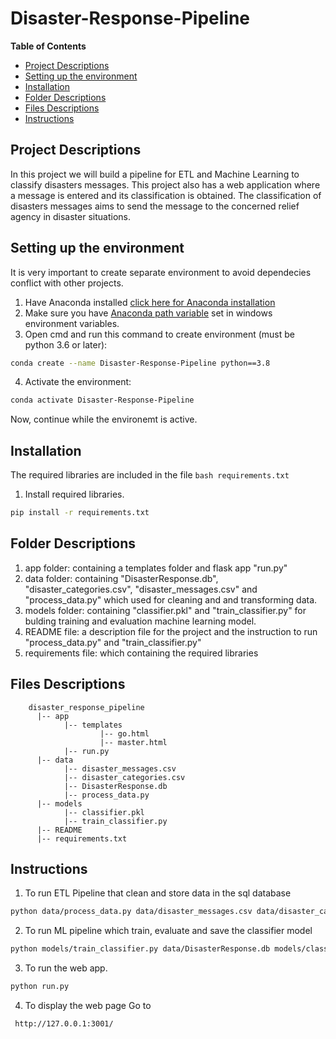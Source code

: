 # Disaster-Response-Pipeline
<!-- START doctoc generated TOC please keep comment here to allow auto update -->
<!-- DON'T EDIT THIS SECTION, INSTEAD RE-RUN doctoc TO UPDATE -->
**Table of Contents**
- [Project Descriptions](#project-descriptions)
- [Setting up the environment](#setting-up-the-environment)
- [Installation](#installation)
- [Folder Descriptions](#folder-descriptions)
- [Files Descriptions](#files-descriptions)
- [Instructions](#instructions)


<!-- END doctoc generated TOC please keep comment here to allow auto update -->

## Project Descriptions

In this project we will build a pipeline for ETL and Machine Learning to classify disasters messages. This project also has a web application where a message is entered and its classification is obtained.
The classification of disasters messages aims to send the message to the concerned relief agency in disaster situations.
## Setting up the environment

It is very important to create separate environment to avoid dependecies conflict with other projects.
1. Have Anaconda installed [click here for Anaconda installation](https://www.anaconda.com)
2. Make sure you have [Anaconda path variable](https://www.geeksforgeeks.org/how-to-setup-anaconda-path-to-environment-variable/) set in windows environment variables. 
3. Open cmd and run this command to create environment (must be python 3.6 or later):
```bash
conda create --name Disaster-Response-Pipeline python==3.8 
```
4. Activate the environment:
```bash
conda activate Disaster-Response-Pipeline
```
Now, continue while the environemt is active.

## Installation

The required libraries are included in the file ```bash requirements.txt```

1. Install required libraries.
```bash
pip install -r requirements.txt
```

## Folder Descriptions
1. app folder:  containing a templates folder and flask app "run.py" 
2. data folder:  containing "DisasterResponse.db", "disaster_categories.csv", "disaster_messages.csv" and "process_data.py" which used for  cleaning and and transforming data.
3. models folder:  containing  "classifier.pkl" and "train_classifier.py" for bulding training and evaluation  machine learning model.
4. README file: a description file for the project and the instruction to run "process_data.py"  and "train_classifier.py" 
5. requirements file:  which containing the required libraries 
## Files Descriptions

        disaster_response_pipeline
          |-- app
                |-- templates
                        |-- go.html
                        |-- master.html
                |-- run.py
          |-- data
                |-- disaster_messages.csv
                |-- disaster_categories.csv
                |-- DisasterResponse.db
                |-- process_data.py
          |-- models
                |-- classifier.pkl
                |-- train_classifier.py
          |-- README
          |-- requirements.txt
## Instructions
1. To run ETL Pipeline that clean and store data in the sql database
```bash
python data/process_data.py data/disaster_messages.csv data/disaster_categories.csv data/DisasterResponse.db
```
2. To run ML pipeline which train,  evaluate and save the classifier model
```bash
python models/train_classifier.py data/DisasterResponse.db models/classifier.pkl
```
3. To run the web app. 
```bash
python run.py
```
4. To display the web page Go to
```bash
 http://127.0.0.1:3001/
```
